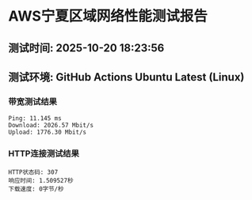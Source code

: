 # AWS宁夏区域网络性能测试报告
## 测试时间: 2025-10-20 18:23:56
## 测试环境: GitHub Actions Ubuntu Latest (Linux)

### 带宽测试结果
```
Ping: 11.145 ms
Download: 2026.57 Mbit/s
Upload: 1776.30 Mbit/s
```

### HTTP连接测试结果
```
HTTP状态码: 307
响应时间: 1.509527秒
下载速度: 0字节/秒
```

